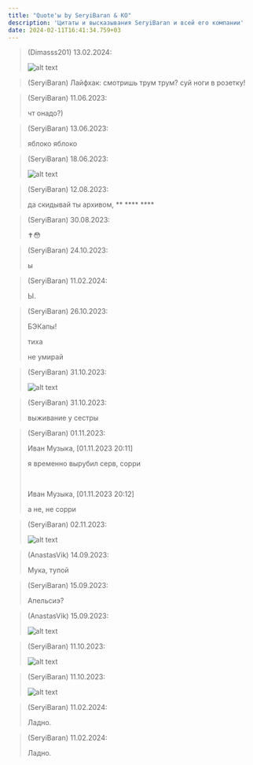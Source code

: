 ```yaml
---
title: "Quote'ы by SeryiBaran & КО"
description: 'Цитаты и высказывания SeryiBaran и всей его компании'
date: 2024-02-11T16:41:34.759+03
---
```


> (Dimasss201) 13.02.2024:
>
> ![alt text](/uploads/seryibaran_quoteы/9.png)

> (SeryiBaran) Лайфхак: смотришь трум трум? суй ноги в розетку!

> (SeryiBaran) 11.06.2023:
>
> чт онадо?)

> (SeryiBaran) 13.06.2023:
>
> яблоко яблоко

> (SeryiBaran) 18.06.2023:
>
> ![alt text](/uploads/seryibaran_quoteы/3.png)

> (SeryiBaran) 12.08.2023:
>
> да скидывай ты архивом, \*\* \*\*\*\* \*\*\*\*

> (SeryiBaran) 30.08.2023:
>
> ✝️😳

> (SeryiBaran) 24.10.2023:
>
> ы

> (SeryiBaran) 11.02.2024:
>
> Ы.

> (SeryiBaran) 26.10.2023:
>
> БЭКапы!
>
> тиха
>
> не умирай

> (SeryiBaran) 31.10.2023:
>
> ![alt text](/uploads/seryibaran_quoteы/4.png)

> (SeryiBaran) 31.10.2023:
>
> выживание у сестры

> (SeryiBaran) 01.11.2023:
>
> Иван Музыка, [01.11.2023 20:11]
>
> я временно вырубил серв, сорри
>
> <br />
>
> Иван Музыка, [01.11.2023 20:12]
>
> а не, не сорри

> (SeryiBaran) 02.11.2023:
>
> ![alt text](/uploads/seryibaran_quoteы/5.png)

> (AnastasVik) 14.09.2023:
>
> Мука, тупой

> (SeryiBaran) 15.09.2023:
>
> Апельсиэ?

> (AnastasVik) 15.09.2023:
>
> ![alt text](/uploads/seryibaran_quoteы/6.png)

> (SeryiBaran) 11.10.2023:
>
> ![alt text](/uploads/seryibaran_quoteы/7.jpg)

> (SeryiBaran) 11.10.2023:
>
> ![alt text](/uploads/seryibaran_quoteы/8.jpg)

> (SeryiBaran) 11.02.2024:
>
> Ладно.

> (SeryiBaran) 11.02.2024:
>
> Ладно.
